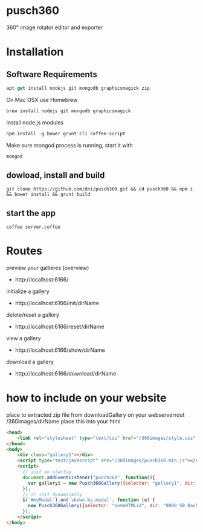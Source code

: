 pusch360
========

360° image rotator editor and exporter

# Installation

## Software Requirements

```js
apt-get install nodejs git mongodb graphicsmagick zip
```
On Mac OSX use Homebrew
```js
brew install nodejs git mongodb graphicsmagick
```
Install node.js modules
```js
npm install -g bower grunt-cli coffee-script
```
Make sure mongod process is running, start it with

```js
mongod
```

## dowload, install and build

```shell
git clone https://github.com/dni/pusch360.git && cd pusch360 && npm i && bower install && grunt build
```


## start the app
```shell
coffee server.coffee
```

# Routes

preview your gallieres (overview)
* http://localhost:6166/

initialize a gallery
* http://localhost:6166/init/dirName

delete/reset a gallery
* http://localhost:6166/reset/dirName

view a gallery
* http://localhost:6166/show/dirName

download a gallery
* http://localhost:6166/download/dirName

# how to include on your website

place to extracted zip file from downloadGallery on your webserverroot /360images/dirName
place this into your html

```html
<head>
    <link rel="stylesheet" type="text/css" href="/360images/style.css" media="all">
</head>
<body>
    <div class="gallery1"></div>
    <script type="text/javascript" src="/360images/pusch360.min.js"></script>
    <script>
      // init on startup
      document.addEventListener("pusch360", function(){
        var gallery1 = new Pusch360Gallery({selector: "gallery1", dir: "8000_SB_Background"});
      });
      // or init dynamically
      $('#myModal').on('shown.bs.modal', function (e) {
        new Pusch360Gallery({selector: "someHTMLid", dir: "8000_SB_Background"});
      });
    </script>
</body>
```

